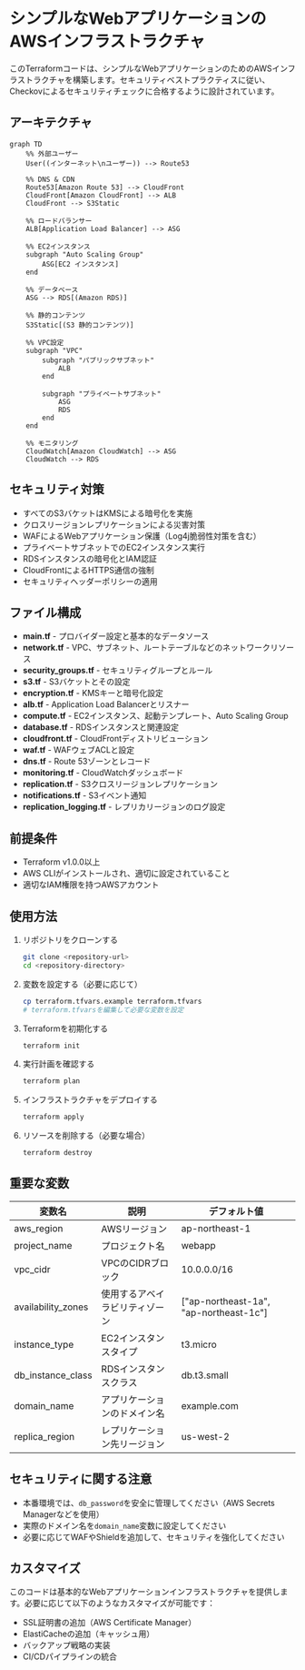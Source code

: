 # シンプルなWebアプリケーションのAWSインフラストラクチャ

このTerraformコードは、シンプルなWebアプリケーションのためのAWSインフラストラクチャを構築します。セキュリティベストプラクティスに従い、Checkovによるセキュリティチェックに合格するように設計されています。

## アーキテクチャ

```mermaid
graph TD
    %% 外部ユーザー
    User((インターネット\nユーザー)) --> Route53
    
    %% DNS & CDN
    Route53[Amazon Route 53] --> CloudFront
    CloudFront[Amazon CloudFront] --> ALB
    CloudFront --> S3Static
    
    %% ロードバランサー
    ALB[Application Load Balancer] --> ASG
    
    %% EC2インスタンス
    subgraph "Auto Scaling Group"
        ASG[EC2 インスタンス]
    end
    
    %% データベース
    ASG --> RDS[(Amazon RDS)]
    
    %% 静的コンテンツ
    S3Static[(S3 静的コンテンツ)]
    
    %% VPC設定
    subgraph "VPC"
        subgraph "パブリックサブネット"
            ALB
        end
        
        subgraph "プライベートサブネット"
            ASG
            RDS
        end
    end
    
    %% モニタリング
    CloudWatch[Amazon CloudWatch] --> ASG
    CloudWatch --> RDS
```

## セキュリティ対策

- すべてのS3バケットはKMSによる暗号化を実施
- クロスリージョンレプリケーションによる災害対策
- WAFによるWebアプリケーション保護（Log4j脆弱性対策を含む）
- プライベートサブネットでのEC2インスタンス実行
- RDSインスタンスの暗号化とIAM認証
- CloudFrontによるHTTPS通信の強制
- セキュリティヘッダーポリシーの適用

## ファイル構成

- **main.tf** - プロバイダー設定と基本的なデータソース
- **network.tf** - VPC、サブネット、ルートテーブルなどのネットワークリソース
- **security_groups.tf** - セキュリティグループとルール
- **s3.tf** - S3バケットとその設定
- **encryption.tf** - KMSキーと暗号化設定
- **alb.tf** - Application Load Balancerとリスナー
- **compute.tf** - EC2インスタンス、起動テンプレート、Auto Scaling Group
- **database.tf** - RDSインスタンスと関連設定
- **cloudfront.tf** - CloudFrontディストリビューション
- **waf.tf** - WAFウェブACLと設定
- **dns.tf** - Route 53ゾーンとレコード
- **monitoring.tf** - CloudWatchダッシュボード
- **replication.tf** - S3クロスリージョンレプリケーション
- **notifications.tf** - S3イベント通知
- **replication_logging.tf** - レプリカリージョンのログ設定

## 前提条件

- Terraform v1.0.0以上
- AWS CLIがインストールされ、適切に設定されていること
- 適切なIAM権限を持つAWSアカウント

## 使用方法

1. リポジトリをクローンする

    ```bash
    git clone <repository-url>
    cd <repository-directory>
    ```

2. 変数を設定する（必要に応じて）

    ```bash
    cp terraform.tfvars.example terraform.tfvars
    # terraform.tfvarsを編集して必要な変数を設定
    ```

3. Terraformを初期化する

    ```bash
    terraform init
    ```

4. 実行計画を確認する

    ```bash
    terraform plan
    ```

5. インフラストラクチャをデプロイする

    ```bash
    terraform apply
    ```

6. リソースを削除する（必要な場合）

    ```bash
    terraform destroy
    ```

## 重要な変数

| 変数名 | 説明 | デフォルト値 |
|--------|------|------------|
| aws_region | AWSリージョン | ap-northeast-1 |
| project_name | プロジェクト名 | webapp |
| vpc_cidr | VPCのCIDRブロック | 10.0.0.0/16 |
| availability_zones | 使用するアベイラビリティゾーン | ["ap-northeast-1a", "ap-northeast-1c"] |
| instance_type | EC2インスタンスタイプ | t3.micro |
| db_instance_class | RDSインスタンスクラス | db.t3.small |
| domain_name | アプリケーションのドメイン名 | example.com |
| replica_region | レプリケーション先リージョン | us-west-2 |

## セキュリティに関する注意

- 本番環境では、`db_password`を安全に管理してください（AWS Secrets Managerなどを使用）
- 実際のドメイン名を`domain_name`変数に設定してください
- 必要に応じてWAFやShieldを追加して、セキュリティを強化してください

## カスタマイズ

このコードは基本的なWebアプリケーションインフラストラクチャを提供します。必要に応じて以下のようなカスタマイズが可能です：

- SSL証明書の追加（AWS Certificate Manager）
- ElastiCacheの追加（キャッシュ用）
- バックアップ戦略の実装
- CI/CDパイプラインの統合

